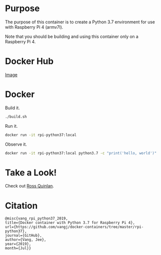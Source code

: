# Purpose

The purpose of this container is to create a Python 3.7 environment for use with Raspberry Pi 4 (armv7l).

Note that you should be building and using this container only on a Raspberry Pi 4.

# Docker Hub

[Image](https://hub.docker.com/r/vangjee/rpi-python37)

# Docker

Build it.

```bash
./build.sh
```

Run it.

```bash
docker run -it rpi-python37:local
```

Observe it.

```bash
docker run -it rpi-python37:local python3.7 -c "print('hello, world')"
```

# Take a Look!

Check out [Ross Quinlan](https://en.wikipedia.org/wiki/Ross_Quinlan).

# Citation

```
@misc{vang_rpi_python37_2019, 
title={Docker container with Python 3.7 for Raspberry Pi 4}, 
url={https://github.com/vangj/docker-containers/tree/master/rpi-python37}, 
journal={GitHub},
author={Vang, Jee}, 
year={2019}, 
month={Jul}}
```
